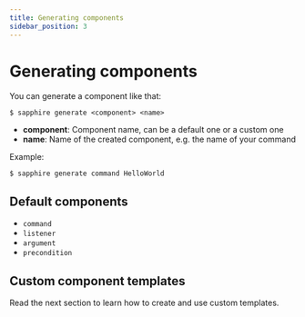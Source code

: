 ```yaml
---
title: Generating components
sidebar_position: 3
---
```


# Generating components

You can generate a component like that:

```shell:no-line-numbers
$ sapphire generate <component> <name>
```

- **component**: Component name, can be a default one or a custom one
- **name**: Name of the created component, e.g. the name of your command

Example:

```shell:no-line-numbers
$ sapphire generate command HelloWorld
```

## Default components

- `command`
- `listener`
- `argument`
- `precondition`

## Custom component templates

Read the next section to learn how to create and use custom templates.
